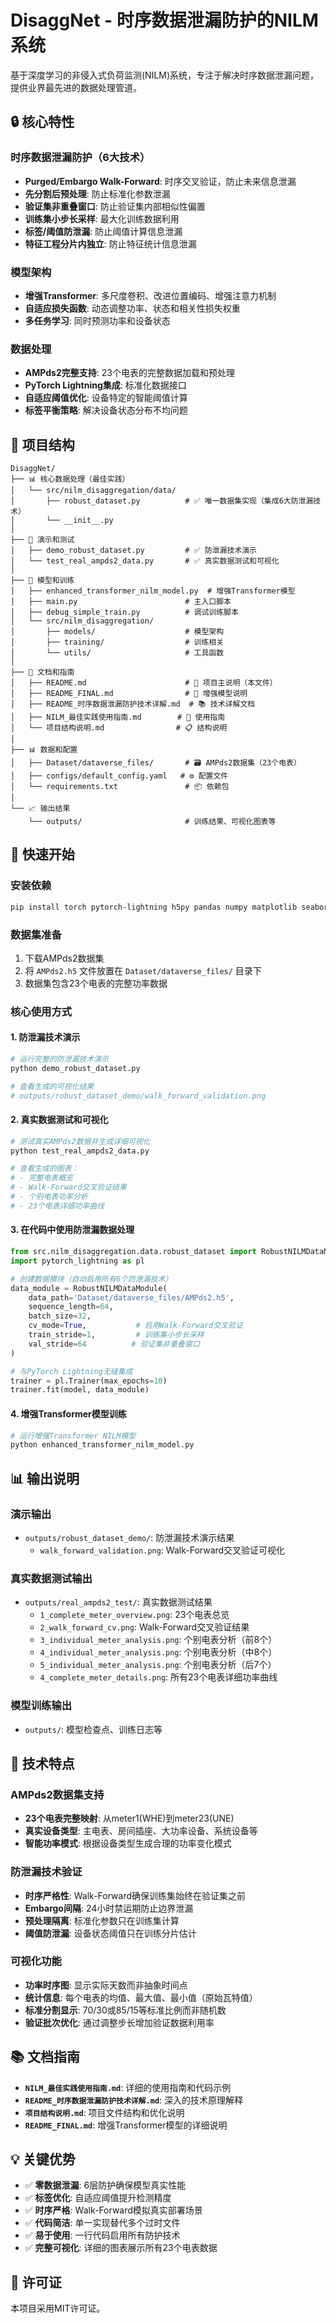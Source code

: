 # DisaggNet - 时序数据泄漏防护的NILM系统

基于深度学习的非侵入式负荷监测(NILM)系统，专注于解决时序数据泄漏问题，提供业界最先进的数据处理管道。

## 🔒 核心特性

### 时序数据泄漏防护（6大技术）
- **Purged/Embargo Walk-Forward**: 时序交叉验证，防止未来信息泄漏
- **先分割后预处理**: 防止标准化参数泄漏
- **验证集非重叠窗口**: 防止验证集内部相似性偏置
- **训练集小步长采样**: 最大化训练数据利用
- **标签/阈值防泄漏**: 防止阈值计算信息泄漏
- **特征工程分片内独立**: 防止特征统计信息泄漏

### 模型架构
- **增强Transformer**: 多尺度卷积、改进位置编码、增强注意力机制
- **自适应损失函数**: 动态调整功率、状态和相关性损失权重
- **多任务学习**: 同时预测功率和设备状态

### 数据处理
- **AMPds2完整支持**: 23个电表的完整数据加载和预处理
- **PyTorch Lightning集成**: 标准化数据接口
- **自适应阈值优化**: 设备特定的智能阈值计算
- **标签平衡策略**: 解决设备状态分布不均问题

## 📁 项目结构

```
DisaggNet/
├── 📊 核心数据处理（最佳实践）
│   └── src/nilm_disaggregation/data/
│       ├── robust_dataset.py          # ✅ 唯一数据集实现（集成6大防泄漏技术）
│       └── __init__.py
│
├── 🧪 演示和测试
│   ├── demo_robust_dataset.py         # ✅ 防泄漏技术演示
│   └── test_real_ampds2_data.py       # ✅ 真实数据测试和可视化
│
├── 🎯 模型和训练
│   ├── enhanced_transformer_nilm_model.py  # 增强Transformer模型
│   ├── main.py                        # 主入口脚本
│   ├── debug_simple_train.py          # 调试训练脚本
│   └── src/nilm_disaggregation/
│       ├── models/                    # 模型架构
│       ├── training/                  # 训练相关
│       └── utils/                     # 工具函数
│
├── 📖 文档和指南
│   ├── README.md                      # 📄 项目主说明（本文件）
│   ├── README_FINAL.md                # 📄 增强模型说明
│   ├── README_时序数据泄漏防护技术详解.md  # 📚 技术详解文档
│   ├── NILM_最佳实践使用指南.md        # 🚀 使用指南
│   └── 项目结构说明.md                # 📋 结构说明
│
├── 📊 数据和配置
│   ├── Dataset/dataverse_files/       # 🗃️ AMPds2数据集（23个电表）
│   ├── configs/default_config.yaml   # ⚙️ 配置文件
│   └── requirements.txt               # 📦 依赖包
│
└── 📈 输出结果
    └── outputs/                       # 训练结果、可视化图表等
```

## 🚀 快速开始

### 安装依赖

```bash
pip install torch pytorch-lightning h5py pandas numpy matplotlib seaborn scikit-learn
```

### 数据集准备

1. 下载AMPds2数据集
2. 将 `AMPds2.h5` 文件放置在 `Dataset/dataverse_files/` 目录下
3. 数据集包含23个电表的完整功率数据

### 核心使用方式

#### 1. 防泄漏技术演示
```bash
# 运行完整的防泄漏技术演示
python demo_robust_dataset.py

# 查看生成的可视化结果
# outputs/robust_dataset_demo/walk_forward_validation.png
```

#### 2. 真实数据测试和可视化
```bash
# 测试真实AMPds2数据并生成详细可视化
python test_real_ampds2_data.py

# 查看生成的图表：
# - 完整电表概览
# - Walk-Forward交叉验证结果
# - 个别电表功率分析
# - 23个电表详细功率曲线
```

#### 3. 在代码中使用防泄漏数据处理
```python
from src.nilm_disaggregation.data.robust_dataset import RobustNILMDataModule
import pytorch_lightning as pl

# 创建数据模块（自动启用所有6个防泄漏技术）
data_module = RobustNILMDataModule(
    data_path='Dataset/dataverse_files/AMPds2.h5',
    sequence_length=64,
    batch_size=32,
    cv_mode=True,           # 启用Walk-Forward交叉验证
    train_stride=1,         # 训练集小步长采样
    val_stride=64          # 验证集非重叠窗口
)

# 与PyTorch Lightning无缝集成
trainer = pl.Trainer(max_epochs=10)
trainer.fit(model, data_module)
```

#### 4. 增强Transformer模型训练
```bash
# 运行增强Transformer NILM模型
python enhanced_transformer_nilm_model.py
```

## 📊 输出说明

### 演示输出
- `outputs/robust_dataset_demo/`: 防泄漏技术演示结果
  - `walk_forward_validation.png`: Walk-Forward交叉验证可视化

### 真实数据测试输出
- `outputs/real_ampds2_test/`: 真实数据测试结果
  - `1_complete_meter_overview.png`: 23个电表总览
  - `2_walk_forward_cv.png`: Walk-Forward交叉验证结果
  - `3_individual_meter_analysis.png`: 个别电表分析（前8个）
  - `4_individual_meter_analysis.png`: 个别电表分析（中8个）
  - `5_individual_meter_analysis.png`: 个别电表分析（后7个）
  - `4_complete_meter_details.png`: 所有23个电表详细功率曲线

### 模型训练输出
- `outputs/`: 模型检查点、训练日志等

## 🔧 技术特点

### AMPds2数据集支持
- **23个电表完整映射**: 从meter1(WHE)到meter23(UNE)
- **真实设备类型**: 主电表、房间插座、大功率设备、系统设备等
- **智能功率模式**: 根据设备类型生成合理的功率变化模式

### 防泄漏技术验证
- **时序严格性**: Walk-Forward确保训练集始终在验证集之前
- **Embargo间隔**: 24小时禁运期防止边界泄漏
- **预处理隔离**: 标准化参数只在训练集计算
- **阈值防泄漏**: 设备状态阈值只在训练分片估计

### 可视化功能
- **功率时序图**: 显示实际天数而非抽象时间点
- **统计信息**: 每个电表的均值、最大值、最小值（原始瓦特值）
- **标准分割显示**: 70/30或85/15等标准比例而非随机数
- **验证批次优化**: 通过调整步长增加验证数据利用率

## 📚 文档指南

- **`NILM_最佳实践使用指南.md`**: 详细的使用指南和代码示例
- **`README_时序数据泄漏防护技术详解.md`**: 深入的技术原理解释
- **`项目结构说明.md`**: 项目文件结构和优化说明
- **`README_FINAL.md`**: 增强Transformer模型的详细说明

## 💡 关键优势

- ✅ **零数据泄漏**: 6层防护确保模型真实性能
- ✅ **标签优化**: 自适应阈值提升检测精度  
- ✅ **时序严格**: Walk-Forward模拟真实部署场景
- ✅ **代码简洁**: 单一实现替代多个过时文件
- ✅ **易于使用**: 一行代码启用所有防护技术
- ✅ **完整可视化**: 详细的图表展示所有23个电表数据

## 📄 许可证

本项目采用MIT许可证。